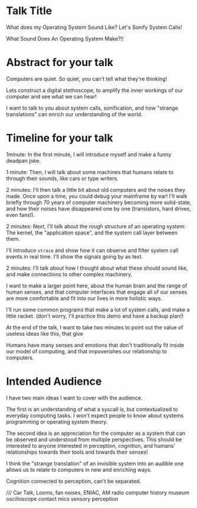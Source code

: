 # Talk Title

What does my Operating System Sound Like? Let's Sonify System Calls!

What Sound Does An Operating System Make?!!

# Abstract for your talk

Computers are quiet. So quiet, you can't tell what they're thinking!

Lets construct a digital stethoscope, to amplify the inner workings of our computer and see what we can hear!

I want to talk to you about system calls, sonification, and how "strange translations" can enrich our understanding of the world.

# Timeline for your talk

1minute:
In the first minute, I will introduce myself and make a funny deadpan joke.

1 minute:
Then, I will talk about some machines that humans relate to through their sounds, like cars or type writers.

2 minutes:
I'll then talk a little bit about old computers and the noises they made. Once upon a time, you could debug your mainframe by ear!
I'll walk briefly through 70 years of computer machinery becoming more solid-state, and how their noises have disappeared one by one (transistors, hard drives, even fans!).

2 minutes:
Next, I'll talk about the rough structure of an operating system:
The kernel, the "application space", and the system call layer between them.

I'll introduce `strace` and show how it can observe and filter system call events in real time. I'll show the signals going by as text.

2 minutes:
I'll talk about how I thought about what these should sound like, and make connections to other complex machinery.

I want to make a larger point here, about the human brain and the range of human senses, and that computer interfaces that engage all of our senses are more comfortable and fit into our lives in more holistic ways.

I'll run some common programs that make a lot of system calls, and make a little racket.
(don't worry, I'll practice this demo and have a backup plan!)

At the end of the talk, I want to take two minutes to point out the value of useless ideas like this, that give

Humans have many senses and emotions that don't traditionally fit inside our model of computing, and that impoverishes our relationship to computers.

# Intended Audience

I have two main ideas I want to cover with the audience.

The first is an understanding of what a syscall is, but contextualized to everyday computing tasks. I won't expect people to know about systems programming or operating system theory.

The second idea is an appreciation for the computer as a system that can be observed and understood from multiple perspectives. This should be interested to anyone interested in perception, cognition, and humans' relationships towards their tools and towards their senses!

I think the "strange translation" of an invisible system into an audible one allows us to relate to computers in new and enriching ways.

Cognition connected to perception, can't be separated.

///
Car Talk, Looms, fan noises, ENIAC, AM radio
computer history museum
oscilloscope
contact mics
sensory perception

